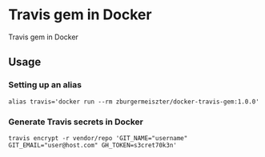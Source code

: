 # Travis gem in Docker

Travis gem in Docker

## Usage

### Setting up an alias

```
alias travis='docker run --rm zburgermeiszter/docker-travis-gem:1.0.0'
```

### Generate Travis secrets in Docker

```
travis encrypt -r vendor/repo 'GIT_NAME="username" GIT_EMAIL="user@host.com" GH_TOKEN=s3cret70k3n'
```